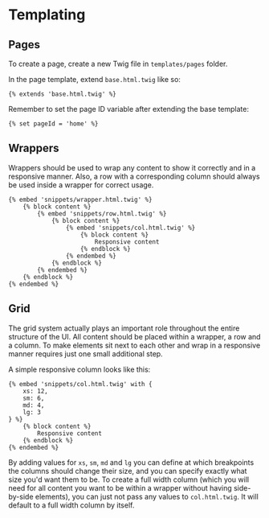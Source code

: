 # Templating

## Pages
To create a page, create a new Twig file in `templates/pages` folder.

In the page template, extend `base.html.twig` like so:

```twig
{% extends 'base.html.twig' %}
```

Remember to set the page ID variable after extending the base template:

```twig
{% set pageId = 'home' %}
```

## Wrappers

Wrappers should be used to wrap any content to show it correctly and in a responsive manner. Also, a row with a corresponding column should always be used inside a wrapper for correct usage.

```twig
{% embed 'snippets/wrapper.html.twig' %}
    {% block content %}
        {% embed 'snippets/row.html.twig' %}
            {% block content %}
                {% embed 'snippets/col.html.twig' %}
                    {% block content %}
                        Responsive content
                    {% endblock %}
                {% endembed %}
            {% endblock %}
        {% endembed %}
    {% endblock %}
{% endembed %}
```

## Grid

The grid system actually plays an important role throughout the entire structure of the UI. All content should be placed within a wrapper, a row and a column. To make elements sit next to each other and wrap in a responsive manner requires just one small additional step.

A simple responsive column looks like this:

```twig
{% embed 'snippets/col.html.twig' with {
    xs: 12,
    sm: 6,
    md: 4,
    lg: 3
} %}
    {% block content %}
        Responsive content
    {% endblock %}
{% endembed %}
```

By adding values for `xs`, `sm`, `md` and `lg` you can define at which breakpoints the columns should change their size, and you can specify exactly what size you'd want them to be.
To create a full width column (which you will need for all content you want to be within a wrapper without having side-by-side elements), you can just not pass any values to `col.html.twig`. It will default to a full width column by itself.
